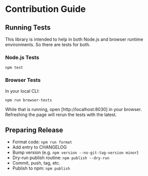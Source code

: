 # Contribution Guide

## Running Tests

This library is intended to help in both Node.js and browser runtime environments.
So there are tests for both.

### Node.js Tests

```
npm test
```

### Browser Tests

In your local CLI:

```
npm run browser-tests
```

While that is running, open [http://localhost:8030] in your browser.
Refreshing the page will rerun the tests with the latest.

## Preparing Release

- Format code: `npm run format`
- Add entry to CHANGELOG
- Bump version (e.g. `npm version --no-git-tag-version minor`)
- Dry-run publish routine: `npm publish --dry-run`
- Commit, push, tag, etc.
- Publish to npm: `npm publish`
